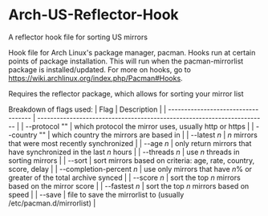 # Arch-US-Reflector-Hook
A reflector hook file for sorting US mirrors

Hook file for Arch Linux's package manager, pacman.
Hooks run at certain points of package installation.  This will run when the pacman-mirrorlist package is installed/updated.
For more on hooks, go to https://wiki.archlinux.org/index.php/Pacman#Hooks.

Requires the reflector package, which allows for sorting your mirror list

Breakdown of flags used:
| Flag                         				| Description                                                          		|
| ----------------------------------- | -----------------------------------------------------------------------	|
| --protocol "<protocol>"      				| which protocol the mirror uses, usually http or https                		|
| --country "<country name>"   				| which country the mirrors are based in                               		|
| --latest *n*                 				| *n* mirrors that were most recently synchronized                       	|
| --age *n*                    				| only return mirrors that have synchronized in the last *n* hours       	|
| --threads *n*                				| use *n* threads in sorting mirrors                                     	|
| --sort                       				| sort mirrors based on criteria: age, rate, country, score, delay     		|
| --completion-percent *n*     				| use only mirrors that have *n*% or greater of the total archive synced 	|
| --score *n*													| sort the top *n* mirrors based on the mirror score                     	|
| --fastest *n*												| sort the top *n* mirrors based on speed                                	|
| --save <filepath>										| file to save the mirrorlist to (usually /etc/pacman.d/mirrorlist)    		|
